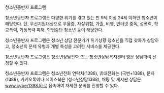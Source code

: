 청소년동반자 프로그램


청소년동반자 프로그램은 다양한 위기를 겪고 있는 만 9세 이상 24세 이하인 청소년이 해당한다. 단, 우선지원대상으로 우울증, 자살위험, 가출, 비행, 인터넷 중독, 성폭력, 학교폭력, 가정폭력 피해, 학업중단 청소년 등이 해당한다.


청소년동반자 프로그램은 청소년 상담 전문가가 위기상황 청소년을 직접 찾아가 상담하고, 청소년의 문제 유형과 개별 특성을 고려한 서비스를 제공한다.


청소년동반자 프로그램은 청소년상담전화 또는 청소년상담복지센터 방문 상담하여 신청할 수 있다.


청소년동반자 프로그램은 청소년전화 연락처(1388), 휴대전화는 (국번+1388), 문자(1388), 카카오톡이나 페이스북은 (청소년상담1388), 채팅 및 게시판 상담은 www.cyber1388.kr로 접속하여 자세한 문의를 진행할 수 있다.